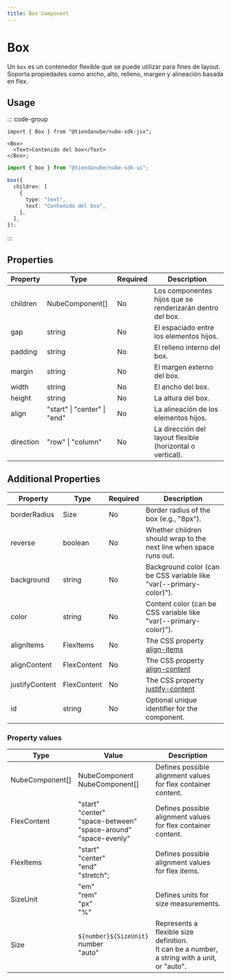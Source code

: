 ```yaml
---
title: Box Component
---
```


# Box

Un `box` es un contenedor flexible que se puede utilizar para fines de layout.
Soporta propiedades como ancho, alto, relleno, margen y alineación basada en flex.

## Usage

::: code-group

```tsx [JSX]
import { Box } from "@tiendanube/nube-sdk-jsx";

<Box>
  <Text>Contenido del box</Text>
</Box>;
```

```typescript [Declarative]
import { box } from "@tiendanube/nube-sdk-ui";

box({
  children: [
    {
      type: "text",
      text: "Contenido del box",
    },
  ],
});
```

:::

## Properties

| Property | Type                         | Required | Description                                                    |
| -------- | ---------------------------- | -------- | -------------------------------------------------------------- |
| children | NubeComponent[]              | No       | Los componentes hijos que se renderizarán dentro del box.      |
| gap      | string                       | No       | El espaciado entre los elementos hijos.                        |
| padding  | string                       | No       | El relleno interno del box.                                    |
| margin   | string                       | No       | El margen externo del box.                                     |
| width    | string                       | No       | El ancho del box.                                              |
| height   | string                       | No       | La altura del box.                                             |
| align    | "start" \| "center" \| "end" | No       | La alineación de los elementos hijos.                          |
| direction| "row" \| "column"            | No       | La dirección del layout flexible (horizontal o vertical).       |

## Additional Properties

| Property       | Type                  | Required | Description                                                                                          |
| -------------- | --------------------- | -------- | ---------------------------------------------------------------------------------------------------- |
| borderRadius   | Size                  | No       | Border radius of the box (e.g., "8px").                                                              |
| reverse        | boolean               | No       | Whether children should wrap to the next line when space runs out.                                   |
| background     | string                | No       | Background color (can be CSS variable like "var(--primary-color)").                                  |
| color          | string                | No       | Content color (can be CSS variable like "var(--primary-color)").                                     |
| alignItems     | FlexItems             | No       | The CSS property [align-items](https://developer.mozilla.org/en-US/docs/Web/CSS/align-items)         |
| alignContent   | FlexContent           | No       | The CSS property [align-content](https://developer.mozilla.org/en-US/docs/Web/CSS/align-content)     |
| justifyContent | FlexContent           | No       | The CSS property [justify-content](https://developer.mozilla.org/en-US/docs/Web/CSS/justify-content) |
| id             | string                | No       | Optional unique identifier for the component.                                                        |

### Property values

| Type                  | Value                                                                          | Description                                                                                     |
| --------------------- | ------------------------------------------------------------------------------ | ----------------------------------------------------------------------------------------------- |
| NubeComponent[]       | NubeComponent<br/>NubeComponent[]                                              | Defines possible alignment values for flex container content.                                   |
| FlexContent           | "start"<br/>"center"<br/>"space-between"<br/>"space-around"<br/>"space-evenly" | Defines possible alignment values for flex container content.                                   |
| FlexItems             | "start"<br/>"center"<br/>"end"<br/>"stretch";                                  | Defines possible alignment values for flex items.                                               |
| SizeUnit              | "em"<br/>"rem"<br/>"px"<br/>"%"                                                | Defines units for size measurements.                                                            |
| Size                  | `${number}${SizeUnit}`<br/>number<br/>"auto"                                   | Represents a flexible size definition.<br/>It can be a number, a string with a unit, or "auto". |
